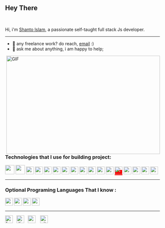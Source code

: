 <h2 >Hey There</h2> 

<br />

Hi, i'm [Shanto Islam](), a passionate self-taught full stack Js developer. 
<hr>

- 💼 any freelance work? do reach, [email](mailto:ishanto412@gmail.com) :)
- 💬 ask me about anything, i am happy to help;
<img align="right" alt="GIF" src="https://raw.githubusercontent.com/shantoislam6/shantoislam6/main/code.gif" width="500" height="320" />
<h2></h2>
<h3>Technologies that I use for building project: </h3>  

<code><img height="30" src="raw_static/main/html.svg"></code>
<code><img height="30" src="./raw_static/main/css.svg"></code>
<code><img height="25" src="./raw_static/main/sass.svg"></code>
<code><img height="25" src="./raw_static/main/javascript.svg"></code>
<code><img height="25" src="./raw_static/main/typescript.svg"></code>
<code><img height="25" src="./raw_static/main/react.svg"></code>
<code><img height="25" src="./raw_static/main/vuejs.svg"></code>
<code><img height="25" src="./raw_static/main/redux.svg"></code>
<code><img height="25" src="./raw_static/main/firebase.svg"></code>
<code><img height="25" src="./raw_static/main/nodejs.svg"></code>
<code><img height="25" src="./raw_static/main/graphql.svg"></code>
<code><img height="25" src="./raw_static/main/mysql.svg"></code>
<span style="background:red"><img bgcolor="red" height="25" src="./raw_static/main/mongodb.svg"></span>
<code><img height="25" src="./raw_static/main/git.svg"></code>
<code><img height="25" src="./raw_static/main/webpack.svg"></code>
<code><img height="25" src="./raw_static/main/php.svg"></code>
<code><img height="25" src="./raw_static/main/python.svg"></code>


<hr/>
<h3>Optional Programing Languages That I know  :  </h3>
<code><img height="25" src="./raw_static/main/c.svg"></code>
<code><img height="25" src="./raw_static/main/cpp.svg"></code>
<code><img height="25" src="./raw_static/main/java.svg"></code>
<code><img height="25" src="./raw_static/main/rust.svg"></code>


<hr/>
<a href="https://www.facebook.com/profile.php?id=100079545008045/" ><img width="25" src="./raw_static/main/fb.svg" alt="facebook"></a>&nbsp;&nbsp;
<a href="https://discord.gg/MGJshmpj" ><img width="25" src="./raw_static/main/discord.svg" alt="discord"></a>&nbsp;&nbsp;
<a href="https://codepen.io/shantoislam6/" ><img width="25" src="./raw_static/main/codepen.svg" alt="codepen"></a>
&nbsp;&nbsp;
<a href="https://github.com/shantoislam6/" ><img width="25" src="./raw_static/main/github.svg" alt="github"></a>

